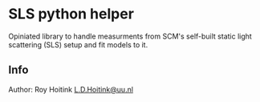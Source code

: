 # SLS python helper

Opiniated library to handle measurments from SCM's self-built static light scattering (SLS) setup and fit models to it.

## Info

Author: Roy Hoitink <L.D.Hoitink@uu.nl>